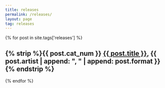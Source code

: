 ```yaml
---
title: releases
permalink: /releases/
layout: page
tag: releases
---
```


{% for post in site.tags['releases'] %}
  <h2>{% strip %}{{ post.cat_num }} <a class="post-link" href="{{ post.url }}">{{ post.title }}</a>, {{ post.artist | append: ", " | append: post.format }}{% endstrip %}</h2>
{% endfor %}
